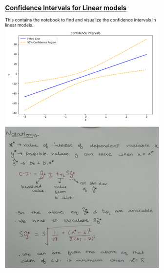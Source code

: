 ## [Confidence Intervals for Linear models](/confidence_interval_simple_models.ipynb)
This contains the notebook to find and visualize the confidence intervals in linear models. 
![](ci.PNG)
![](formula.jpg)
